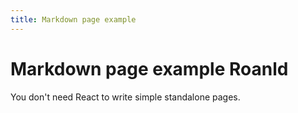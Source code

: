 ```yaml
---
title: Markdown page example
---
```


# Markdown page example Roanld 

You don't need React to write simple standalone pages.
